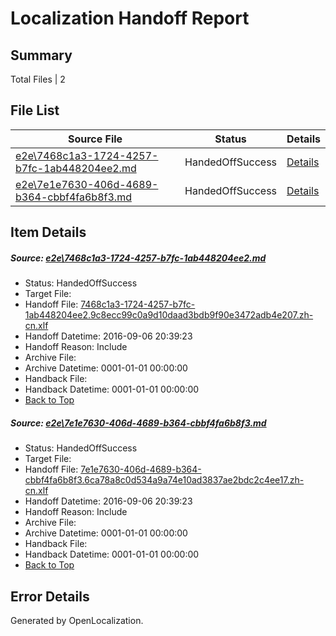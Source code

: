 # <a name='report-top'></a> Localization Handoff Report

## Summary
 Total Files | 2

## File List
 Source File | Status | Details 
 ----------- | ------ | ------- 
 [e2e\7468c1a3-1724-4257-b7fc-1ab448204ee2.md](https://github.com/OpenLocalizationTestOrg/ol-test0/blob/0b4cfa61ded64ef5a3389207e86bd188be3411e6/e2e/7468c1a3-1724-4257-b7fc-1ab448204ee2.md) | HandedOffSuccess | [Details](#c830016f3ed1abcf8388d1d15f639ae17170bb841)
 [e2e\7e1e7630-406d-4689-b364-cbbf4fa6b8f3.md](https://github.com/OpenLocalizationTestOrg/ol-test0/blob/0b4cfa61ded64ef5a3389207e86bd188be3411e6/e2e/7e1e7630-406d-4689-b364-cbbf4fa6b8f3.md) | HandedOffSuccess | [Details](#cedf99908b02557e91376d7284271e60fc2b60772)

## Item Details
##### <a name='c830016f3ed1abcf8388d1d15f639ae17170bb841'></a> Source: [e2e\7468c1a3-1724-4257-b7fc-1ab448204ee2.md](https://github.com/OpenLocalizationTestOrg/ol-test0/blob/0b4cfa61ded64ef5a3389207e86bd188be3411e6/e2e/7468c1a3-1724-4257-b7fc-1ab448204ee2.md)
* Status: HandedOffSuccess
* Target File: 
* Handoff File: [7468c1a3-1724-4257-b7fc-1ab448204ee2.9c8ecc99c0a9d10daad3bdb9f90e3472adb4e207.zh-cn.xlf](https://github.com/OpenLocalizationTestOrg/ol-test0-handoff/blob/5e4d639da7a89ffab05bc9f122a3113b6d02e156/ol-handoff/OpenLocalizationTestOrg/ol-test0-zhcn/ci/ht/7468c1a3-1724-4257-b7fc-1ab448204ee2.9c8ecc99c0a9d10daad3bdb9f90e3472adb4e207.zh-cn.xlf)
* Handoff Datetime: 2016-09-06 20:39:23
* Handoff Reason: Include
* Archive File: 
* Archive Datetime: 0001-01-01 00:00:00
* Handback File: 
* Handback Datetime: 0001-01-01 00:00:00
* [Back to Top](#report-top)

##### <a name='cedf99908b02557e91376d7284271e60fc2b60772'></a> Source: [e2e\7e1e7630-406d-4689-b364-cbbf4fa6b8f3.md](https://github.com/OpenLocalizationTestOrg/ol-test0/blob/0b4cfa61ded64ef5a3389207e86bd188be3411e6/e2e/7e1e7630-406d-4689-b364-cbbf4fa6b8f3.md)
* Status: HandedOffSuccess
* Target File: 
* Handoff File: [7e1e7630-406d-4689-b364-cbbf4fa6b8f3.6ca78a8c0d534a9a74e10ad3837ae2bdc2c4ee17.zh-cn.xlf](https://github.com/OpenLocalizationTestOrg/ol-test0-handoff/blob/5e4d639da7a89ffab05bc9f122a3113b6d02e156/ol-handoff/OpenLocalizationTestOrg/ol-test0-zhcn/ci/ht/7e1e7630-406d-4689-b364-cbbf4fa6b8f3.6ca78a8c0d534a9a74e10ad3837ae2bdc2c4ee17.zh-cn.xlf)
* Handoff Datetime: 2016-09-06 20:39:23
* Handoff Reason: Include
* Archive File: 
* Archive Datetime: 0001-01-01 00:00:00
* Handback File: 
* Handback Datetime: 0001-01-01 00:00:00
* [Back to Top](#report-top)


## Error Details

Generated by OpenLocalization.
